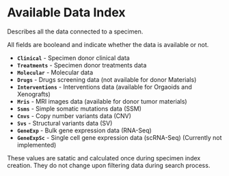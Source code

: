 # Available Data Index

Describes all the data connected to a specimen.

All fields are booleand and indicate whether the data is available or not.

- **`Clinical`** - Specimen donor clinical data
- **`Treatments`** - Specimen donor treatments data
- **`Molecular`** - Molecular data
- **`Drugs`** - Drugs screening data (not available for donor Materials)
- **`Interventions`** - Interventions data (available for Orgaoids and Xenografts)
- **`Mris`** - MRI images data (available for donor tumor materials)
- **`Ssms`** - Simple somatic mutations data (SSM)
- **`Cnvs`** - Copy number variants data (CNV)
- **`Svs`** - Structural variants data (SV)
- **`GeneExp`** - Bulk gene expression data (RNA-Seq)
- **`GeneExpSc`** - Single cell gene expression data (scRNA-Seq) (Currently not implemented)

These values are satatic and calculated once during specimen index creation.
They do not change upon filtering data during search process.
